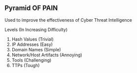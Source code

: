 ## Pyramid OF PAIN

Used to improve the effectiveness of Cyber Threat Intelligence

Levels (In Increasing Difficulty)

<ol>
  <li>Hash Values (Trivial)</li>
  <li>IP Addresses (Easy)</li>
  <li>Domain Names (Simple)</li>
  <li>Network/Host Artifacts (Annoying)</li>
  <li>Tools (Challenging)</li>
  <li>TTPs (Tough)</li>
</ol>
